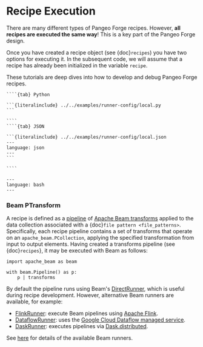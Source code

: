 # Recipe Execution

There are many different types of Pangeo Forge recipes.
However, **all recipes are executed the same way**!
This is a key part of the Pangeo Forge design.

Once you have created a recipe object (see {doc}`recipes`) you have two
options for executing it. In the subsequent code, we will assume that a
recipe has already been initialized in the variable `recipe`.

These tutorials are deep dives into how to develop and debug Pangeo Forge recipes.

`````{tabs}
````{tab} Python

```{literalinclude} ../../examples/runner-config/local.py
```

````
````{tab} JSON

```{literalinclude} ../../examples/runner-config/local.json
---
language: json
---
```

````
`````

```{literalinclude} ../../examples/runner-commands/bake.sh
---
language: bash
---
```

### Beam PTransform

A recipe is defined as a [pipeline](https://beam.apache.org/documentation/programming-guide/#creating-a-pipeline) of [Apache Beam transforms](https://beam.apache.org/documentation/programming-guide/#transforms) applied to the data collection associated with a {doc}`file pattern <file_patterns>`. Specifically, each recipe pipeline contains a set of transforms that operate on an `apache_beam.PCollection`, applying the specified transformation from input to output elements. Having created a transforms pipeline (see {doc}`recipes`}, it may be executed with Beam as follows:

```{code-block} python
import apache_beam as beam

with beam.Pipeline() as p:
    p | transforms
```

By default the pipeline runs using Beam's [DirectRunner](https://beam.apache.org/documentation/runners/direct/), which is useful during recipe development. However, alternative Beam runners are available, for example:
* [FlinkRunner](https://beam.apache.org/documentation/runners/flink/): execute Beam pipelines using [Apache Flink](https://flink.apache.org/).
* [DataflowRunner](https://beam.apache.org/documentation/runners/dataflow/): uses the [Google Cloud Dataflow managed service](https://cloud.google.com/dataflow/service/dataflow-service-desc).
* [DaskRunner](https://beam.apache.org/releases/pydoc/current/apache_beam.runners.dask.dask_runner.html): executes pipelines via [Dask.distributed](https://distributed.dask.org/en/stable/).

See [here](https://beam.apache.org/documentation/#runners) for details of the available Beam runners.
